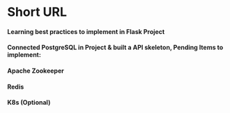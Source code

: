 # Short URL

#### Learning best practices to implement in Flask Project

#### Connected PostgreSQL in Project & built a API skeleton, Pending Items to implement:

#### Apache Zookeeper

#### Redis

#### K8s (Optional)
